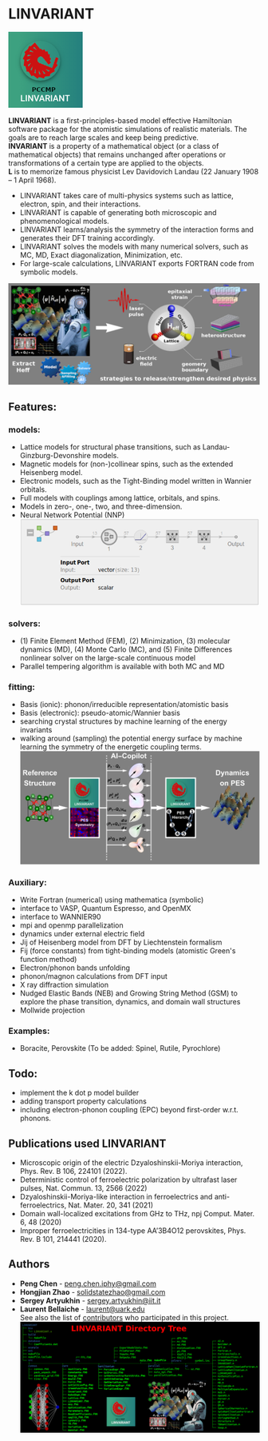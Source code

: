 # LINVARIANT
![LINVARIANT](https://github.com/PaulChern/LINVARIANT/blob/c1c1a07fce9bbb3ae052544d5107c3934f17e3a3/docs/LINVARIANT.png)

**LINVARIANT** is a first-principles-based model effective Hamiltonian software package for the atomistic simulations of realistic materials. The goals are to reach large scales and keep being predictive. <br />
**INVARIANT** is a property of a mathematical object (or a class of mathematical objects) that remains unchanged after operations or transformations of a certain type are applied to the objects. <br />
**L** is to memorize famous physicist Lev Davidovich Landau (22 January 1908 – 1 April 1968). <br />
- LINVARIANT takes care of multi-physics systems such as lattice, electron, spin, and their interactions.
- LINVARIANT is capable of generating both microscopic and phenomenological models.
- LINVARIANT learns/analysis the symmetry of the interaction forms and generates their DFT training accordingly.
- LINVARIANT solves the models with many numerical solvers, such as MC, MD, Exact diagonalization, Minimization, etc.
- For large-scale calculations, LINVARIANT exports FORTRAN code from  symbolic models.

![outline](https://github.com/PaulChern/LINVARIANT/blob/54cb63cd3c2189d17e3a82e55631f0c2d7966424/docs/HeffVision.png)
## Features:
### models:
- Lattice models for structural phase transitions, such as Landau-Ginzburg-Devonshire models.
- Magnetic models for (non-)collinear spins, such as the extended Heisenberg model.
- Electronic models, such as the Tight-Binding model written in Wannier orbitals.
- Full models with couplings among lattice, orbitals, and spins.
- Models in zero-, one-, two, and three-dimension.
- Neural Network Potential (NNP)
![outline](https://github.com/PaulChern/LINVARIANT/blob/c1c1a07fce9bbb3ae052544d5107c3934f17e3a3/docs/nnp.png)
### solvers:
- (1) Finite Element Method (FEM), (2) Minimization, (3) molecular dynamics (MD), (4) Monte Carlo (MC), and (5) Finite Differences nonlinear solver on the large-scale continuous model
- Parallel tempering algorithm is available with both MC and MD
### fitting:
- Basis (ionic): phonon/irreducible representation/atomistic basis
- Basis (electronic): pseudo-atomic/Wannier basis
- searching crystal structures by machine learning of the energy invariants
- walking around (sampling) the potential energy surface by machine learning the symmetry of the energetic coupling terms.
![outline](https://github.com/PaulChern/LINVARIANT/blob/054139cb764192220dd224028c342e7cb463749a/docs/flowchart.png)
### Auxiliary:
- Write Fortran (numerical) using mathematica (symbolic)
- interface to VASP, Quantum Espresso, and OpenMX
- interface to WANNIER90
- mpi and openmp parallelization
- dynamics under external electric field
- Jij of Heisenberg model from DFT by Liechtenstein formalism
- Fij (force constants) from tight-binding models (atomistic Green's function method)
- Electron/phonon bands unfolding
- phonon/magnon calculations from DFT input
- X ray diffraction simulation
- Nudged Elastic Bands (NEB) and Growing String Method (GSM) to explore the phase transition, dynamics, and domain wall structures
- Mollwide projection
### Examples:
- Boracite, Perovskite (To be added: Spinel, Rutile, Pyrochlore)
## Todo:
- implement the k dot p model builder
- adding transport property calculations
- including electron-phonon coupling (EPC) beyond first-order w.r.t. phonons.
## Publications used LINVARIANT
- Microscopic origin of the electric Dzyaloshinskii-Moriya interaction, Phys. Rev. B 106, 224101 (2022).
- Deterministic control of ferroelectric polarization by ultrafast laser pulses, Nat. Commun. 13, 2566 (2022)
- Dzyaloshinskii-Moriya-like interaction in ferroelectrics and anti-ferroelectrics, Nat. Mater. 20, 341 (2021)
- Domain wall-localized excitations from GHz to THz, npj Comput. Mater. 6, 48 (2020)
- Improper ferroelectricities in 134-type AA’3B4O12 perovskites, Phys. Rev. B 101, 214441 (2020).
## Authors
* **Peng Chen** - peng.chen.iphy@gmail.com
* **Hongjian Zhao** - solidstatezhao@gmail.com
* **Sergey Artyukhin** - sergey.artyukhin@iit.it
* **Laurent Bellaiche** - laurent@uark.edu   <br />
See also the list of [contributors](https://github.com/PaulChern/LINVARIANT/contributors) who participated in this project.
![outline](https://github.com/PaulChern/LINVARIANT/blob/aac89f5faea8ac1ae43c31c7fc146bd34a652f6d/docs/tree.png)
